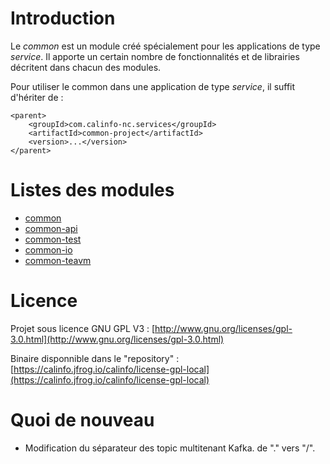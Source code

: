 # Introduction

 Le *common* est un module créé spécialement pour les applications de type *service*.
 Il apporte un certain nombre de fonctionnalités et de librairies décritent dans chacun des modules.

 Pour utiliser le common dans une application de type *service*, il suffit d'hériter de :

```
<parent>
    <groupId>com.calinfo-nc.services</groupId>
    <artifactId>common-project</artifactId>
    <version>...</version>
</parent>
```

# Listes des modules

 * [common](./common)
 * [common-api](./common-api)
 * [common-test](./common-test)
 * [common-io](./common-io)
 * [common-teavm](./common-teavm)

# Licence

Projet sous licence GNU GPL V3 : [http://www.gnu.org/licenses/gpl-3.0.html](http://www.gnu.org/licenses/gpl-3.0.html)

Binaire disponnible dans le "repository" :  [https://calinfo.jfrog.io/calinfo/license-gpl-local](https://calinfo.jfrog.io/calinfo/license-gpl-local)

# Quoi de nouveau

 * Modification du séparateur des topic multitenant Kafka. de "." vers "/".


